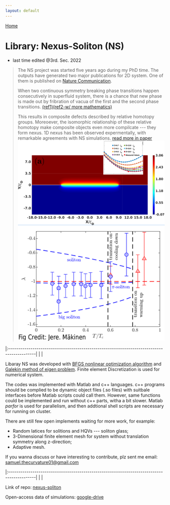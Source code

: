 ```yaml
---
layout: default
---
```


[Home](./)

# Library: Nexus-Soliton (NS)

- last time edited @3rd. Sec. 2022

> The NS project was started five years ago during my PhD time. The outputs have generated two major publications for 2D system. One of them is published on [Nature Communication](https://www.nature.com/articles/s41467-018-08204-8).
>
> When two continuous symmetry breaking phase transitions happen consecutively in superfluid system, there is a chance that new phase is made out by fribration of vacua of the first and the second phase transitions. [(ref1)](https://journals.aps.org/prresearch/abstract/10.1103/PhysRevResearch.2.023263)[(ref2-w/ more mathematics)](https://arxiv.org/abs/2211.17117)
>
> This results in composite defects described by relative homotopy groups. Moreoever, the isomorphic relationship of these relative homotopy make composite objects even more compilcate --- they form nexus.
> 1D nexus has been observed expermentally, with remarkable agreements with NS simulations. [read more in paper](https://journals.aps.org/prresearch/abstract/10.1103/PhysRevResearch.2.043356)
![NS](./assets/img/NS.png)
![EXP](./assets/img/EXP.png)

|:-------------------------------------------------------------------------------------------|
|                                                                                            |

Libaray NS was developed with [BFGS nonlinear optimization algorithm](https://en.wikipedia.org/wiki/Broyden–Fletcher–Goldfarb–Shanno_algorithm) and [Galekin method of eigen problem](https://en.wikipedia.org/wiki/Galerkin_method). Finite element Discretization is used for numerical system.

The codes was implemented with Matlab and c++ languages. c++ programs should be complied to be dynamic object files (.so files) with suitbale interfaces before Matlab scripts could call them. However, same functions could be implemented and run without c++ parts, witha a bit slower. Matlab _parfor_ is used for parallelism, and then addtional shell scripts are necessary for running on cluster.

There are still few open implements waiting for more work, for example:
* Random latices for solitions and HQVs --- soliton glass;
* 3-Dimensional finite element mesh for system without translation symmetry along z-direction;
* Adaptive mesh.

If you wanna discuss or have interesting to contribute, plz sent me email: samuel.thecurvature01@gmail.com 

|:-------------------------------------------------------------------------------------------|
|                                                                                            |

Link of repo: [nexus-soliton](https://github.com/Quank-hpc/nexus-soliton)

Open-access data of simulations: [google-drive](https://drive.google.com/file/d/13HOa6kd4vHR0ovrWwttvR5hLMJpFJDXU/view?usp=sharing)